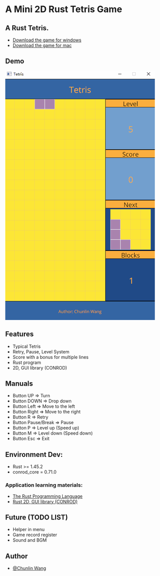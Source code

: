 # A Mini 2D Rust Tetris Game

## A Rust Tetris.

* [Download the game for windows](https://github.com/chunlinwang/rust-tetris/blob/main/bin/tetris.exe)
* [Download the game for mac](https://github.com/chunlinwang/rust-tetris/blob/main/bin/tetris)

## Demo

![Demo Windows](https://github.com/chunlinwang/rust-tetris/blob/main/assets/images/rust-tetris-demo-windows.gif)

## Features

* Typical Tetris
* Retry, Pause, Level System
* Score with a bonus for multiple lines
* Rust program  
* 2D, GUI library (CONROD)

## Manuals

* Button UP => Turn
* Button DOWN => Drop down
* Button Left => Move to the left
* Button Right => Move to the right
* Button R => Retry
* Button Pause/Break => Pause
* Button P => Level up (Speed up)
* Button M => Level down (Speed down)
* Button Esc => Exit

## Environment Dev:

* Rust >= 1.45.2 
* conrod_core = 0.71.0

### Application learning materials:

* [The Rust Programming Language](https://doc.rust-lang.org/book/)
* [Rust 2D, GUI library (CONROD)](https://docs.rs/conrod_core/0.71.0/conrod_core/)

## Future (TODO LIST)

* Helper in menu
* Game record register
* Sound and BGM 

## Author
* [@Chunlin Wang](https://www.linkedin.com/in/chunlin-wang-b606b159/)